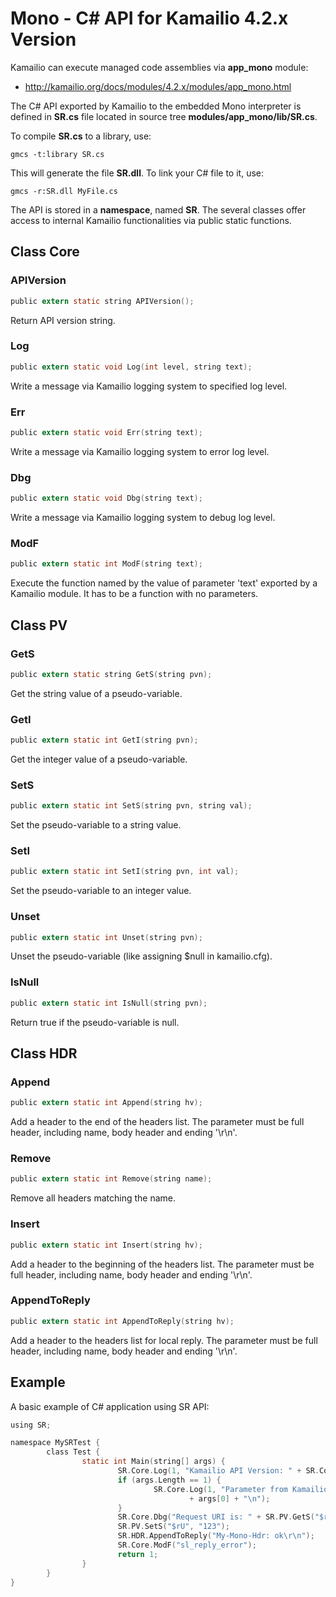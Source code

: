 # Mono - C# API for Kamailio 4.2.x Version

Kamailio can execute managed code assemblies via **app_mono** module:

- <http://kamailio.org/docs/modules/4.2.x/modules/app_mono.html>

The C# API exported by Kamailio to the embedded Mono interpreter is
defined in **SR.cs** file located in source tree
**modules/app_mono/lib/SR.cs**.

To compile **SR.cs** to a library, use:

``` shell
gmcs -t:library SR.cs
```

This will generate the file **SR.dll**. To link your C# file to it, use:

``` shell
gmcs -r:SR.dll MyFile.cs
```

The API is stored in a **namespace**, named **SR**. The several classes
offer access to internal Kamailio functionalities via public static
functions.

## Class Core

### APIVersion

``` c
public extern static string APIVersion();
```

Return API version string.

### Log

``` c
public extern static void Log(int level, string text);
```

Write a message via Kamailio logging system to specified log level.

### Err

``` c
public extern static void Err(string text);
```

Write a message via Kamailio logging system to error log level.

### Dbg

``` c
public extern static void Dbg(string text);
```

Write a message via Kamailio logging system to debug log level.

### ModF

``` c
public extern static int ModF(string text);
```

Execute the function named by the value of parameter 'text' exported by
a Kamailio module. It has to be a function with no parameters.

## Class PV

### GetS

``` c
public extern static string GetS(string pvn);
```

Get the string value of a pseudo-variable.

### GetI

``` c
public extern static int GetI(string pvn);
```

Get the integer value of a pseudo-variable.

### SetS

``` c
public extern static int SetS(string pvn, string val);
```

Set the pseudo-variable to a string value.

### SetI

``` c
public extern static int SetI(string pvn, int val);
```

Set the pseudo-variable to an integer value.

### Unset

``` c
public extern static int Unset(string pvn);
```

Unset the pseudo-variable (like assigning $null in kamailio.cfg).

### IsNull

``` c
public extern static int IsNull(string pvn);
```

Return true if the pseudo-variable is null.

## Class HDR

### Append

``` c
public extern static int Append(string hv);
```

Add a header to the end of the headers list. The parameter must be full
header, including name, body header and ending '\\r\\n'.

### Remove

``` c
public extern static int Remove(string name);
```

Remove all headers matching the name.

### Insert

``` c
public extern static int Insert(string hv);
```

Add a header to the beginning of the headers list. The parameter must be
full header, including name, body header and ending '\\r\\n'.

### AppendToReply

``` c
public extern static int AppendToReply(string hv);
```

Add a header to the headers list for local reply. The parameter must be
full header, including name, body header and ending '\\r\\n'.

## Example

A basic example of C# application using SR API:

``` c
using SR;

namespace MySRTest {
        class Test {
                static int Main(string[] args) {
                        SR.Core.Log(1, "Kamailio API Version: " + SR.Core.APIVersion() + "\n");
                        if (args.Length == 1) {
                                SR.Core.Log(1, "Parameter from Kamailio config:"
                                        + args[0] + "\n");
                        }
                        SR.Core.Dbg("Request URI is: " + SR.PV.GetS("$ru") + "\n");
                        SR.PV.SetS("$rU", "123");
                        SR.HDR.AppendToReply("My-Mono-Hdr: ok\r\n");
                        SR.Core.ModF("sl_reply_error");
                        return 1;
                }
        }
}
```
